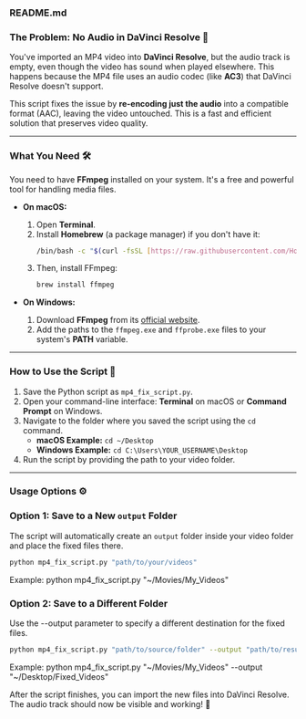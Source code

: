 ### README.md

### The Problem: No Audio in DaVinci Resolve 🧐

You've imported an MP4 video into **DaVinci Resolve**, but the audio track is empty, even though the video has sound when played elsewhere. This happens because the MP4 file uses an audio codec (like **AC3**) that DaVinci Resolve doesn't support.

This script fixes the issue by **re-encoding just the audio** into a compatible format (AAC), leaving the video untouched. This is a fast and efficient solution that preserves video quality.

---

### What You Need 🛠️

You need to have **FFmpeg** installed on your system. It's a free and powerful tool for handling media files.

* **On macOS:**
    1.  Open **Terminal**.
    2.  Install **Homebrew** (a package manager) if you don't have it:
        ```sh
        /bin/bash -c "$(curl -fsSL [https://raw.githubusercontent.com/Homebrew/install/HEAD/install.sh](https://raw.githubusercontent.com/Homebrew/install/HEAD/install.sh))"
        ```
    3.  Then, install FFmpeg:
        ```sh
        brew install ffmpeg
        ```

* **On Windows:**
    1.  Download **FFmpeg** from its [official website](https://ffmpeg.org/download.html).
    2.  Add the paths to the `ffmpeg.exe` and `ffprobe.exe` files to your system's **PATH** variable.

---

### How to Use the Script 🚀

1.  Save the Python script as `mp4_fix_script.py`.
2.  Open your command-line interface: **Terminal** on macOS or **Command Prompt** on Windows.
3.  Navigate to the folder where you saved the script using the `cd` command.
    * **macOS Example:** `cd ~/Desktop`
    * **Windows Example:** `cd C:\Users\YOUR_USERNAME\Desktop`
4.  Run the script by providing the path to your video folder.

---

### Usage Options ⚙️
### Option 1: Save to a New `output` Folder

The script will automatically create an `output` folder inside your video folder and place the fixed files there.

```sh
python mp4_fix_script.py "path/to/your/videos"
```
Example: python mp4_fix_script.py "~/Movies/My_Videos"

### Option 2: Save to a Different Folder

Use the --output parameter to specify a different destination for the fixed files.

```sh
python mp4_fix_script.py "path/to/source/folder" --output "path/to/results/folder"
```
Example: python mp4_fix_script.py "~/Movies/My_Videos" --output "~/Desktop/Fixed_Videos"

After the script finishes, you can import the new files into DaVinci Resolve. The audio track should now be visible and working! 🎉



